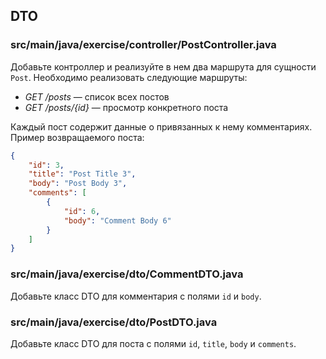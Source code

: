 ## DTO

### src/main/java/exercise/controller/PostController.java

Добавьте контроллер и реализуйте в нем два маршрута для сущности `Post`. 
Необходимо реализовать следующие маршруты:

* *GET /posts* — cписок всех постов
* *GET /posts/{id}* — просмотр конкретного поста

Каждый пост содержит данные о привязанных к нему комментариях. Пример возвращаемого поста:

```json
{
    "id": 3,
    "title": "Post Title 3",
    "body": "Post Body 3",
    "comments": [
        {
            "id": 6,
            "body": "Comment Body 6"
        }
    ]
}
```

### src/main/java/exercise/dto/CommentDTO.java

Добавьте класс DTO для комментария с полями `id` и `body`.

### src/main/java/exercise/dto/PostDTO.java

Добавьте класс DTO для поста с полями `id`, `title`, `body` и `comments`.
